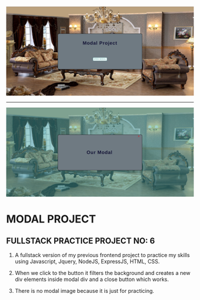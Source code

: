 ![example1](public/modelProject1.png)

<hr>

![example2](public/modalProject2.png)

# MODAL PROJECT

## FULLSTACK PRACTICE PROJECT NO: 6

1. A fullstack version of my previous frontend project to practice my skills using Javascript, Jquery, NodeJS, ExpressJS, HTML, CSS.

2. When we click to the button it filters the background and creates a new div elements inside modal div and a close button which works.

3. There is no modal image because it is just for practicing.
